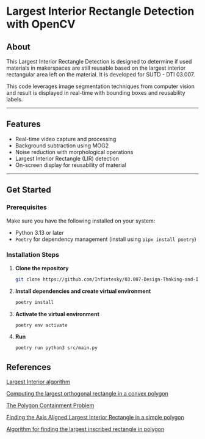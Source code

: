# Largest Interior Rectangle Detection with OpenCV

## About

This Largest Interior Rectangle Detection is designed to determine if used materials in makerspaces are still reusable based on the largest interior rectangular area left on the material. It is developed for SUTD - DTI 03.007.

This code leverages image segmentation techniques from computer vision and result is displayed in real-time with bounding boxes and reusability labels.


---

## Features

- Real-time video capture and processing
- Background subtraction using MOG2
- Noise reduction with morphological operations
- Largest Interior Rectangle (LIR) detection
- On-screen display for reusability of material

---
## Get Started
### Prerequisites

Make sure you have the following installed on your system:

- Python 3.13 or later 
- `Poetry` for dependency management (install using `pipx install poetry`)


### Installation Steps

1. **Clone the repository**
   ```bash
   git clone https://github.com/Infintesky/03.007-Design-Thnking-and-Innovation.git
   ```

2. **Install dependencies and create virtual environment**
    ```bash
    poetry install
    ```

3. **Activate the virtual environment**
    ```bash
    poetry env activate
    ```

4. **Run**
    ```bash
    poetry run python3 src/main.py
    ```

## References
[Largest Interior algorithm](https://gist.github.com/zaniarshokati/ea7db9ba11b8424ad9b5dfe683a865f4)

[Computing the largest orthogonal rectangle in a convex polygon](https://cgm.cs.mcgill.ca/%7Eathens/cs507/Projects/2003/DanielSud/)

[The Polygon Containment Problem](https://www.cs.princeton.edu/%7Echazelle/pubs/PolygContainmentProb.pdf)

[Finding the Axis Aligned Largest Interior Rectangle in a simple polygon](https://www.evryway.com/largest-interior/)

[Algorithm for finding the largest inscribed rectangle in polygon](https://journals.ut.ac.ir/article_71280_2a21de484e568a9e396458a5930ca06a.pdf)